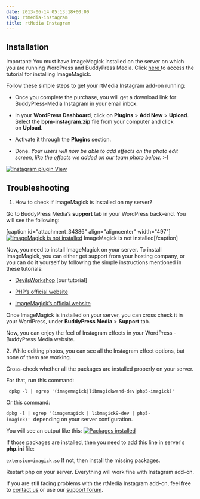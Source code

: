 ```yaml
---
date: 2013-06-14 05:13:18+00:00
slug: rtmedia-instagram
title: rtMedia Instagram
---
```


## Installation


Important: You must have ImageMagick installed on the server on which you are running WordPress and BuddyPress Media. Click [here ](http://devilsworkshop.org/tutorial/php54-imagemagick-pecl-installation/61444/)to access the tutorial for installing ImageMagick.

Follow these simple steps to get your rtMedia Instagram add-on running:



	
  * Once you complete the purchase, you will get a download link for BuddyPress-Media Instagram in your email inbox.

	
  * In your **WordPress Dashboard**, click on **Plugins** > **Add New** > **Upload**. Select the **bpm-instagram.zip** file from your computer and click on **Upload**.

	
  * Activate it through the **Plugins** section.

	
  * Done. _Your users will now be able to add effects on the photo edit screen, like the effects we added on our team photo below._ :-)


[![Instagram plugin View](https://rtcamp.com/wp-content/uploads/2013/06/Selection_018-nashville.png)](https://rtcamp.com/wp-content/uploads/2013/06/Selection_018-nashville.png)


## **Troubleshooting**


1. How to check if ImageMagick is installed on my server?

Go to BuddyPress Media’s **support** tab in your WordPress back-end. You will see the following:

[caption id="attachment_34386" align="aligncenter" width="497"][![ImageMagick is not installed](https://rtcamp.com/wp-content/uploads/2013/03/imagick-not-installed-497x350.jpg)](https://rtcamp.com/wp-content/uploads/2013/03/imagick-not-installed.jpg) ImageMagick is not installed[/caption]

Now, you need to install ImageMagick on your server.
To install ImageMagick, you can either get support from your hosting company, or you can do it yourself by following the simple instructions mentioned in these tutorials:



	
  * [DevilsWorkshop](http://devilsworkshop.org/tutorial/php54-imagemagick-pecl-installation/61444/) [our tutorial]

	
  * [PHP’s official website](http://www.php.net/manual/en/imagick.installation.php)

	
  * [ImageMagick’s official website](http://www.imagemagick.org/script/install-source.php)


Once ImageMagick is installed on your server, you can cross check it in your WordPress, under **BuddyPress Media** > **Support** tab.

Now, you can enjoy the feel of Instagram effects in your WordPress - BuddyPress Media website.


2. While editing photos, you can see all the Instagram effect options, but none of them are working.


Cross-check whether all the packages are installed properly on your server.

For that, run this command:

` dpkg -l | egrep '(imagemagick|libmagickwand-dev|php5-imagick)'`

Or this command:

` dpkg -l | egrep '(imagemagick | libmagick9-dev | php5-imagick)' `  depending on your server configuration.

You will see an output like this:
[![Packages installed](https://rtcamp.com/wp-content/uploads/2013/06/Selection_020-620x137.png)](https://rtcamp.com/wp-content/uploads/2013/06/Selection_020.png)

If those packages are installed, then you need to add this line in server's **php.ini** file:

` extension=imagick.so `
If not, then install the missing packages.

Restart php on your server. Everything will work fine with Instagram add-on.

If you are still facing problems with the rtMedia Instagram add-on, feel free to [contact us](https://rtcamp.com/contact/) or use our [support forum](https://rtcamp.com/groups/buddypress-media/forum/).
